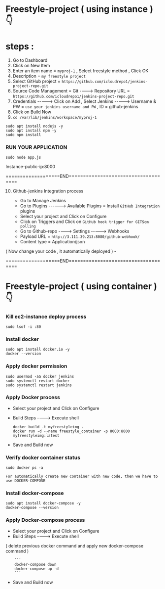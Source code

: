 # Freestyle-project ( using instance ) 👇


# steps :

1. Go to Dashboard
2. Click on New Item
3. Enter an item name = `myproj-1`  ,  Select freestyle method  , Click OK
4. Description = `my freestyle project`
5. Select GitHub project =  `https://github.com/icloudrepo1/jenkins-project-repo.git`
6. Source Code Management =  Git  ---->   Repository URL  =  `https://github.com/icloudrepo1/jenkins-project-repo.git`
7. Credentials  ----->  Click on Add  , Select Jenkins  ----->  Username & PW =  `use your jenkins username and PW`  ,  ID = github-jenkins
8. Click on Build Now
9. `cd /var/lib/jenkins/workspace/myproj-1`

```
sudo apt install nodejs -y
sudo apt install npm -y
sudo npm install
```

### RUN YOUR APPLICATION

```
sudo node app.js
```

Instance-public-ip:8000


===================END====================================

10. Github-jenkins Integration process
  
     - Go to Manage Jenkins
     - Go to Plugins  ------>  Available Plugins  =  Install `GitHub Integration` plugins
     - Select your project and Click on Configure
     - Click on Triggers and Click on `GitHub hook trigger for GITScm polling`
     - Go to Github-repo   ---->  Settings    ----->   Webhooks
     - Payload URL  =  `http://3.111.39.213:8080/github-webhook/`
     - Content type  = Application/json

  ( Now change your code , it automatically deployed )
     - 


===================END====================================



# Freestyle-project ( using container ) 👇


### Kill ec2-instance deploy process

```
sudo lsof -i :80
```


### Install docker

```
sudo apt install docker.io -y
docker --version
```

### Apply docker permission

```
sudo usermod -aG docker jenkins
sudo systemctl restart docker
sudo systemctl restart jenkins
```

### Apply Docker process


   - Select your project and Click on Configure
   - Build Steps  ---->  Execute shell

        ```
        docker build -t myfreestyleimg .
        docker run -d --name freestyle_container -p 8000:8000 myfreestyleimg:latest
        ```
        
  - Save and Build now


### Verify docker container status

```
sudo docker ps -a
```


`For automatically create new container with new code, then we have to use DOCKER-COMPOSE`


### Install docker-compose

```
sudo apt install docker-compose -y
docker-compose --version
```

### Apply Docker-compose process


   - Select your project and Click on Configure
   - Build Steps  ---->  Execute shell


( delete previous docker command and apply new docker-compose command )

        ```
        docker-compose down
        docker-compose up -d
        ```
        
  - Save and Build now
